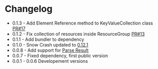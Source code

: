 # Changelog
- 0.1.3 - Add Element Reference method to KeyValueCollection class [PR#17](https://github.com/apiaryio/redsnow/pull/17)
- 0.1.2 - Fix collection of resources inside ResourceGroup [PR#13](https://github.com/apiaryio/redsnow/pull/13)
- 0.1.1 - Add bundler to dependency
- 0.1.0 - Snow Crash updated to [0.12.1](https://github.com/apiaryio/snowcrash/releases/tag/v0.12.1)
- 0.0.8 - Add support for [Parse Result](https://github.com/apiaryio/api-blueprint-ast/blob/master/Parse%20Result.md)
- 0.0.7 - Fixed dependency, first public version
- 0.0.1 - 0.0.6 Developement versions

